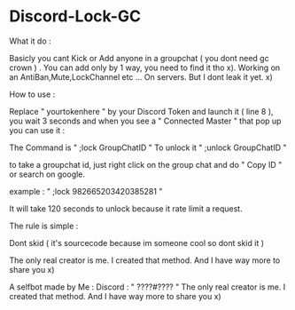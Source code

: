 # Discord-Lock-GC
What it do :

Basicly you cant Kick or Add anyone in a groupchat ( you dont need gc crown ) . You can add only by 1 way, you need to find it tho x).
Working on an AntiBan,Mute,LockChannel etc ... On servers. But I dont leak it yet. x)

How to use :

Replace " yourtokenhere " by your Discord Token and launch it ( line 8 ), you wait 3 seconds and when you see a " Connected Master " that pop up
you can use it :

The Command is " ;lock GroupChatID "
To unlock it " ;unlock GroupChatID "

to take a groupchat id, just right click on the group chat and do " Copy ID " or search on google.

example : " ;lock 982665203420385281 "

It will take 120 seconds to unlock because it rate limit a request.



The rule is simple :

Dont skid ( it's sourcecode because im someone cool so dont skid it )

The only real creator is me. I created that method. And I have way more to share you x)



A selfbot made by Me : Discord : " ????#???? "
The only real creator is me. I created that method. And I have way more to share you x)
